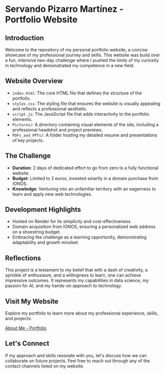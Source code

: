 # Servando Pizarro Martínez - Portfolio Website

## Introduction

Welcome to the repository of my personal portfolio website, a concise showcase of my professional journey and skills. This website was build over a fun, intensive two-day challenge where I pushed the limits of my curiosity in technology and demonstrated my competence in a new field.

## Website Overview

- `index.html`: The core HTML file that defines the structure of the portfolio.
- `styles.css`: The styling file that ensures the website is visually appealing and reflects a professional aesthetic.
- `script.js`: The JavaScript file that adds interactivity to the portfolio elements.
- `Pictures/`: A directory containing visual elements of the site, including a professional headshot and project previews.
- `PDFs_and_PPTs/`: A folder hosting my detailed resume and presentations of key projects.

## The Challenge

- **Duration**: 2 days of dedicated effort to go from zero to a fully functional website.
- **Budget**: Limited to 2 euros, invested smartly in a domain purchase from IONOS.
- **Knowledge**: Venturing into an unfamiliar territory with an eagerness to learn and apply new web technologies.

## Development Highlights

- Hosted on Render for its simplicity and cost-effectiveness.
- Domain acquisition from IONOS, ensuring a personalized web address on a shoestring budget.
- Embracing the challenge as a learning opportunity, demonstrating adaptability and growth mindset.

## Reflections

This project is a testament to my belief that with a dash of creativity, a sprinkle of enthusiasm, and a willingness to learn, one can achieve impressive outcomes. It represents my capabilities in data science, my passion for AI, and my hands-on approach to technology.


## Visit My Website

Explore my portfolio to learn more about my professional experience, skills, and projects:

[About Me - Portfolio](https://servandopizarro.com)

## Let's Connect

If my approach and skills resonate with you, let's discuss how we can collaborate on future projects. Feel free to reach out through any of the contact channels listed on my website.


